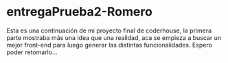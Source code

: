 # entregaPrueba2-Romero

Esta es una continuación de mi proyecto final de coderhouse, la primera parte mostraba más una idea que una realidad, aca se empieza a buscar un mejor front-end para luego generar
las distintas funcionalidades. Espero poder retomarlo...
